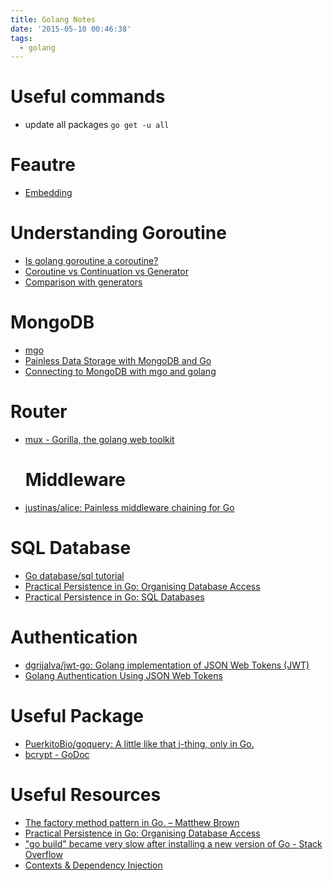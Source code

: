 ```yaml
---
title: Golang Notes
date: '2015-05-10 00:46:38'
tags:
  - golang
---
```


# Useful commands
- update all packages `go get -u all`

# Feautre

- [Embedding][&01]

# Understanding Goroutine

- [Is golang goroutine a coroutine?][&02]
- [Coroutine vs Continuation vs Generator][&03]
- [Comparison with generators][&04]

# MongoDB

- [mgo][&05]
- [Painless Data Storage with MongoDB and Go][&06]
- [Connecting to MongoDB with mgo and golang][&07]

# Router

- [mux - Gorilla, the golang web toolkit][&08]

  # Middleware

- [justinas/alice: Painless middleware chaining for Go][&09]

# SQL Database

- [Go database/sql tutorial][&10]
- [Practical Persistence in Go: Organising Database Access][&11]
- [Practical Persistence in Go: SQL Databases][&12]

# Authentication

- [dgrijalva/jwt-go: Golang implementation of JSON Web Tokens (JWT)][&13]
- [Golang Authentication Using JSON Web Tokens][&14]

# Useful Package

- [PuerkitoBio/goquery: A little like that j-thing, only in Go.][&15]
- [bcrypt - GoDoc][&16]

# Useful Resources
- [The factory method pattern in Go. – Matthew Brown][&17]
- [Practical Persistence in Go: Organising Database Access][&18]
- ["go build" became very slow after installing a new version of Go - Stack Overflow][&19]
- [Contexts & Dependency Injection][&20]



[&01]: https://golang.org/doc/effective_go.html#embedding
[&02]: http://stackoverflow.com/questions/18058164/is-/golang-goroutine-a-coroutine
[&03]: http://stackoverflow.com/questions/715758/coroutine-vs-continuation-vs-generator
[&04]: http://en.wikipedia.org/wiki/CoroutineComparison_with_generators
[&05]: https://labix.org/mgo
[&06]: http://spf13.com/presentation/MongoDB-and-Go/
[&07]: https://docs.compose.io/languages/golang.html
[&08]: http://www.gorillatoolkit.org/pkg/mux
[&09]: https://github.com/justinas/alice
[&10]: http://go-database-sql.org/
[&11]: http://www.alexedwards.net/blog/organising-database-access
[&12]: http://www.alexedwards.net/blog/practical-persistence-sql
[&13]: https://github.com/dgrijalva/jwt-go
[&14]: https://dinosaurscode.xyz/go/2016/06/17/golang-jwt-authentication/
[&15]: https://github.com/PuerkitoBio/goquery
[&16]: https://godoc.org/golang.org/x/crypto/bcrypt
[&17]: http://matthewbrown.io/2016/01/23/factory-pattern-in-golang/
[&18]: http://www.alexedwards.net/blog/organising-database-access
[&19]: https://stackoverflow.com/questions/24341654/go-build-became-very-slow-after-installing-a-new-version-of-go
[&20]: https://paddy.io/posts/contexts-and-dependency-injection/

